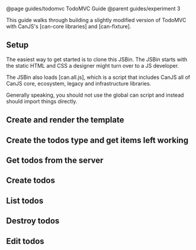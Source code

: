@page guides/todomvc TodoMVC Guide
@parent guides/experiment 3


This guide walks through building a slightly modified version of TodoMVC with CanJS's [can-core libraries]
and [can-fixture].


## Setup

The easiest way to get started is to clone this JSBin.  The JSBin starts
with the static HTML and CSS a designer might turn over to a JS developer.

The JSBin also loads [can.all.js], which is a script that includes
CanJS all of CanJS core, ecosystem, legacy and infrastructure libraries.

Generally speaking, you should not use the global can script and instead
should import things directly.

## Create and render the template


## Create the todos type and get items left working

## Get todos from the server

## Create todos

## List todos

## Destroy todos

## Edit todos
